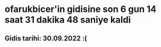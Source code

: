 # ofarukbicer'in gidisine son 6 gun 14 saat 31 dakika 48 saniye kaldi

## Gidis tarihi: 30.09.2022 :(